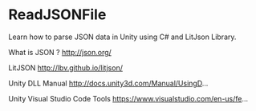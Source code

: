 # ReadJSONFile

Learn how to parse JSON data in Unity using C# and LitJson Library.

What is JSON ? http://json.org/

LitJSON http://lbv.github.io/litjson/

Unity DLL Manual http://docs.unity3d.com/Manual/UsingD...

Unity Visual Studio Code Tools https://www.visualstudio.com/en-us/fe...


